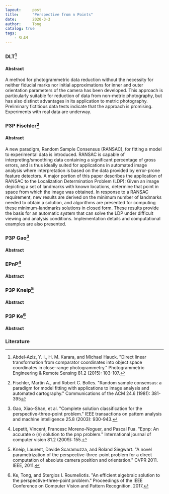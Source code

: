 ```yaml
---
layout:     post
title:      "Perspective from n Points"
date:       2020-3-3
author:     Tong
catalog: true
tags:
    - SLAM
---
```


### DLT[^Abdel1971]

#### Abstract

A method for photogrammetric data reduction without the necessity for neither fiducial marks nor initial approximations for inner and outer orientation parameters of the camera has been developed. This approach is particularly suitable for reduction of data from non-metric photography, but has also distinct advantages in its application to metric photography. Preliminary fictitious data tests indicate that the approach is promising. Experiments with real data are underway.

### P3P Fischler[^Fischler1981]

#### Abstract

A new paradigm, Random Sample Consensus (RANSAC), for fitting a model to experimental data is introduced. RANSAC is capable of interpreting/smoothing data containing a significant percentage of gross errors, and is thus ideally suited for applications in automated image analysis where interpretation is based on the data provided by error-prone feature detectors. A major portion of this paper describes the application of RANSAC to the Localization Determination Problem (LDP): Given an image depicting a set of landmarks with known locations, determine that point in space from which the image was obtained. In response to a RANSAC requirement, new results are derived on the minimum number of landmarks needed to obtain a solution, and algorithms are presented for computing these minimum-landmarks solutions in closed form. These results provide the basis for an automatic system that can solve the LDP under difficult viewing and analysis conditions. Implementation details and computational examples are also presented.

### P3P Gao[^Gao2003]

#### Abstract

### EPnP[^Lepetit2009]

#### Abstract

### P3P Kneip[^Kneip2011]

#### Abstract

### P3P Ke[^Ke2017]

#### Abstract

### Literature

[^Abdel1971]: Abdel-Aziz, Y. I., H. M. Karara, and Michael Hauck. "Direct linear transformation from comparator coordinates into object space coordinates in close-range photogrammetry." Photogrammetric Engineering & Remote Sensing 81.2 (2015): 103-107.

[^Fischler1981]: Fischler, Martin A., and Robert C. Bolles. "Random sample consensus: a paradigm for model fitting with applications to image analysis and automated cartography." Communications of the ACM 24.6 (1981): 381-395

[^Gao2003]: Gao, Xiao-Shan, et al. "Complete solution classification for the perspective-three-point problem." IEEE transactions on pattern analysis and machine intelligence 25.8 (2003): 930-943.

[^Lepetit2009]: Lepetit, Vincent, Francesc Moreno-Noguer, and Pascal Fua. "Epnp: An accurate o (n) solution to the pnp problem." International journal of computer vision 81.2 (2009): 155.

[^Kneip2011]: Kneip, Laurent, Davide Scaramuzza, and Roland Siegwart. "A novel parametrization of the perspective-three-point problem for a direct computation of absolute camera position and orientation." CVPR 2011. IEEE, 2011.

[^Ke2017]: Ke, Tong, and Stergios I. Roumeliotis. "An efficient algebraic solution to the perspective-three-point problem." Proceedings of the IEEE Conference on Computer Vision and Pattern Recognition. 2017.
